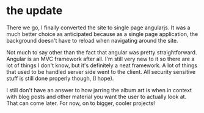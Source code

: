 the update
==========
There we go, I finally converted the site to single page angularjs. It was a much better choice as anticipated because as a single page application, the background doesn't have to reload when navigating around the site.

Not much to say other than the fact that angular was pretty straightforward. Angular is an MVC framework after all. I'm still very new to it so there are a lot of things I don't know, but it's definitely a neat framework. A lot of things that used to be handled server side went to the client. All security sensitive stuff is still done properly though, (I hope). 

I still don't have an answer to how jarring the album art is when in context with blog posts and other material you want the user to actually look at. That can come later. For now, on to bigger, cooler projects!